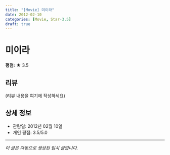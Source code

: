 ```yaml
---
title: "[Movie] 미이라"
date: 2012-02-10
categories: [Movie, Star-3.5]
draft: true
---
```


# 미이라

**평점:** ★ 3.5

## 리뷰

(리뷰 내용을 여기에 작성하세요)

## 상세 정보

- 관람일: 2012년 02월 10일
- 개인 평점: 3.5/5.0

---

*이 글은 자동으로 생성된 임시 글입니다.*
